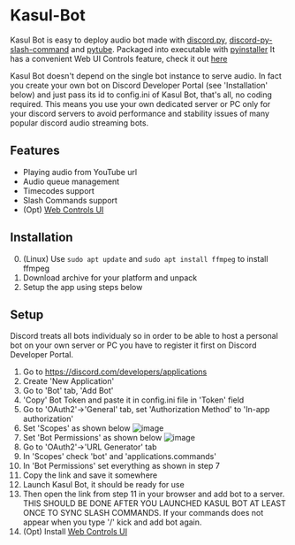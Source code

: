 # Kasul-Bot



Kasul Bot is easy to deploy audio bot made with [discord.py](https://github.com/Rapptz/discord.py), [discord-py-slash-command](https://pypi.org/project/discord-py-slash-command/) and [pytube](https://github.com/pytube/pytube). Packaged into executable with [pyinstaller](https://pypi.org/project/pyinstaller/) It has a convenient Web UI Controls feature, check it out [here](https://github.com/Vansh0t/Kasul-Bot-Web-Controls)

Kasul Bot doesn't depend on the single bot instance to serve audio. In fact you create your own bot on Discord Developer Portal (see 'Installation' below) and just pass its id to config.ini of Kasul Bot, that's all, no coding required. This means you use your own dedicated server or PC only for your discord servers to avoid performance and stability issues of many popular discord audio streaming bots.

## Features
- Playing audio from YouTube url
- Audio queue management
- Timecodes support
- Slash Commands support
- (Opt) [Web Controls UI](https://github.com/Vansh0t/Kasul-Bot-Web-Controls)

## Installation
0. (Linux) Use `sudo apt update` and `sudo apt install ffmpeg` to install ffmpeg
1. Download archive for your platform and unpack
2. Setup the app using steps below

## Setup
Discord treats all bots individualy so in order to be able to host a personal bot on your own server or PC you have to register it first on Discord Developer Portal.
1. Go to https://discord.com/developers/applications
2. Create 'New Application'
3. Go to 'Bot' tab, 'Add Bot'
4. 'Copy' Bot Token and paste it in config.ini file in 'Token' field
5. Go to 'OAuth2'->'General' tab, set 'Authorization Method' to 'In-app authorization' 
6. Set 'Scopes' as shown below
![image](https://user-images.githubusercontent.com/35566242/148388614-94eb7869-29f0-459f-9ca2-d9e63e20de3b.png)
7. Set 'Bot Permissions' as shown below
![image](https://user-images.githubusercontent.com/35566242/148388794-484f6ec9-0f81-4400-83a2-419c7f11f896.png)
8. Go to 'OAuth2'->'URL Generator' tab
9. In 'Scopes' check 'bot' and 'applications.commands'
10. In 'Bot Permissions' set everything as shown in step 7
11. Copy the link and save it somewhere
12. Launch Kasul Bot, it should be ready for use
13. Then open the link from step 11 in your browser and add bot to a server. THIS SHOULD BE DONE AFTER YOU LAUNCHED KASUL BOT AT LEAST ONCE TO SYNC SLASH COMMANDS. If your commands does not appear when you type '/' kick and add bot again.
14. (Opt) Install [Web Controls UI](https://github.com/Vansh0t/Kasul-Bot-Web-Controls)
